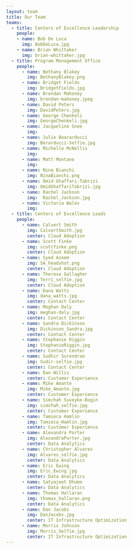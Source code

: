 ```yaml
---
layout: team
title: Our Team
teams:
  - title: Centers of Excellence Leadership
    people:
    - name: Bob De Luca
      img: BobDeLuca.jpg 
    - name: Brian Whittaker
      img: brian-whittaker.jpg 
  - title: Program Management Office
    people:
      - name: Bethany Blakey
        img: BethanyBlakey.png
      - name: Bridget Fields
        img: BridgetFields.jpg
      - name: Brendan Mahoney
        img: brendan-mahoney.jpeg
      - name: David Peters
        img: DavidPeters.jpg
      - name: George Chenkeli
        img: GeorgeChenkeli.jpg
      - name: Jacqueline Snee
        img: 
      - name: Julie Beararducci
        img: Berarducci-Selfie.jpg
      - name: Michelle McNellis
        img: 
      - name: Matt Montano
        img: 
      - name: Nina Bianchi
        img: NinaBianchi.png
      - name: Omid Ghaffari-Tabrizi
        img: OmidGhaffariTabrizi.jpg
      - name: Rachel Jackson
        img:  Rachel_Jackson.jpg
      - name: Victoria Wales
        img: 
  - title: Centers of Excellence Leads
    people:
      - name: Calvert Smith
        img: CalvertSmith.jpg
        center: Cloud Adoption
      - name: Scott Finke
        img: scottfinke.png
        center: Cloud Adoption
      - name: Syed Azeem
        img: SA_headshot.png
        center: Cloud Adoption
      - name: Therese Gallagher
        img: Terri_selfie.jpg
        center: Cloud Adoption
      - name: Dana Watts
        img: dana_watts.jpg
        center: Contact Center
      - name: Meghan Daly
        img: meghan-daly.jpg
        center: Contact Center
      - name: Sandra Dickinson
        img: Dickinson_Sandra.jpg
        center: Contact Center
      - name: Stephanie Riggin
        img: StephanieRiggin.jpg
        center: Contact Center
      - name: Sudhir Surendran
        img: Sudir-selfie.jpg
        center: Contact Center
      - name: Dan Willis
        center: Customer Experience
      - name: Mike Amante
        img: Mike_Amante.jpg
        center: Customer Experience
      - name: Simchah Suveyke-Bogin
        img: simchah_selfie.jpg
        center: Customer Experience
      - name: Tamieca Hamlin
        img: Tamieca_Hamlin.jpg
        center: Customer Experience
      - name: Alexandra Porter
        img: AlexandraPorter.jpg 
        center: Data Analytics
      - name: Christopher Alvares
        img: Alvares_selfie.jpg
        center: Data Analytics
      - name: Eric Ewing
        img: Eric_Ewing.jpg
        center: Data Analytics
      - name: Satyajeet Dhume
        center: Data Analytics
      - name: Thomas Hallaran
        img: thomas_hallaran.png
        center: Data Analytics
      - name: Dan Jacobs
        img: DanJacobs.jpg
        center: IT Infrastructure Optimization
      - name: Morris Johnson
        img: Morris_Selfie.jpg
        center: IT Infrastructure Optimization
---
```

